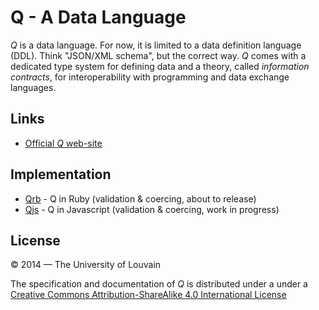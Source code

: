 # Q - A Data Language

*Q* is a data language. For now, it is limited to a data definition language
(DDL). Think "JSON/XML schema", but the correct way. *Q* comes with a dedicated
type system for defining data and a theory, called *information contracts*, for
interoperability with programming and data exchange languages.

## Links

* [Official *Q* web-site](http://www.q-lang.io)

## Implementation

* [Qrb](https://github.com/blambeau/qrb) - Q in Ruby (validation & coercing, about to release)
* [Qjs](https://github.com/llambeau/qjs) - Q in Javascript (validation & coercing, work in progress)

## License

&copy; 2014 &mdash; The University of Louvain

The specification and documentation of *Q* is distributed under a under a <a
rel="license" href="http://creativecommons.org/licenses/by-sa/4.0/">Creative
Commons Attribution-ShareAlike 4.0 International License</a>
